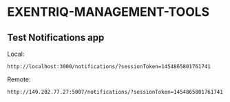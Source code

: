 # EXENTRIQ-MANAGEMENT-TOOLS

## Test Notifications app

Local:

```
http://localhost:3000/notifications/?sessionToken=1454865801761741
```

Remote:

```
http://149.202.77.27:5007/notifications/?sessionToken=1454865801761741
```
